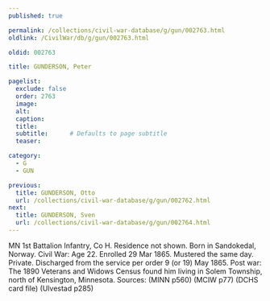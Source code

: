 ```yaml
---
published: true

permalink: /collections/civil-war-database/g/gun/002763.html
oldlink: /CivilWar/db/g/gun/002763.html

oldid: 002763

title: GUNDERSON, Peter

pagelist:
  exclude: false
  order: 2763
  image: 
  alt:
  caption:
  title:
  subtitle:      # Defaults to page subtitle
  teaser:

category: 
  - G 
  - GUN

previous:
  title: GUNDERSON, Otto
  url: /collections/civil-war-database/g/gun/002762.html  
next:
  title: GUNDERSON, Sven
  url: /collections/civil-war-database/g/gun/002764.html   
---
```

MN 1st Battalion Infantry, Co H. Residence not shown. Born in Sandokedal, Norway. Civil War: Age 22. Enrolled 29 Mar 1865. Mustered the same day. Private. Discharged from the service per order 9 (or 19) May 1865. Post war: The 1890 Veterans and Widows Census found him living in Solem Township, north of Kensington, Minnesota. Sources: (MINN p560) (MCIW p77) (DCHS card file) (Ulvestad p285)